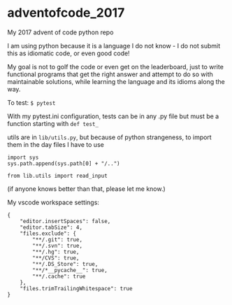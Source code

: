 # adventofcode_2017
My 2017 advent of code python repo

I am using python because it is a language I do not know - I do not submit this as idiomatic code, or even good code!

My goal is not to golf the code or even get on the leaderboard, just to write functional programs that get the right answer
and attempt to do so with maintainable solutions, while learning the language and its idioms along the way.

To test:
`$ pytest`

With my pytest.ini configuration, tests can be in any .py file but must be a function starting with `def test_`

utils are in `lib/utils.py`, but because of python strangeness, to import them in the day files I have to use

```
import sys
sys.path.append(sys.path[0] + "/..")

from lib.utils import read_input
```

(if anyone knows better than that, please let me know.)


My vscode workspace settings:
```
{
	"editor.insertSpaces": false,
	"editor.tabSize": 4,
	"files.exclude": {
		"**/.git": true,
		"**/.svn": true,
		"**/.hg": true,
		"**/CVS": true,
		"**/.DS_Store": true,
		"**/*__pycache__": true,
		"**/.cache": true
	},
	"files.trimTrailingWhitespace": true
}
```